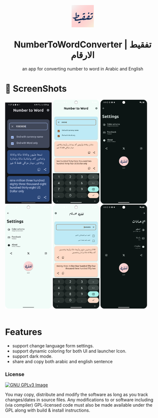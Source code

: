 <div align="center">

<img  src="fastlane/images/icon.svg"  width=72 height=72  align="center">

# NumberToWordConverter | تفقيط الارقام

an app for converting number to word in Arabic and English
</div>

# 📱 ScreenShots

<div align="left">
<div>
<img src="fastlane/images/screenshots/number_to_word_main_dark.jpg" width="30%"  alt=""/>
<img src="fastlane/images/screenshots/number_to_word_main_light.png" width="30%"  alt=""/>
<img src="fastlane/images/screenshots/number_to_word_menu_dark.png" width="30%"  alt=""/>
<img src="fastlane/images/screenshots/number_to_word_menu_light.png" width="30%"  alt=""/>
<img src="fastlane/images/screenshots/number_to_word_main.png" width="30%"  alt=""/>
<img src="fastlane/images/screenshots/number_to_word_menu_arabic.png" width="30%"  alt=""/>

</div>
</div>
<br>

# Features

* support change language form settings.
* support dynamic coloring for both UI and launcher Icon.
* support dark mode.
* share and copy both arabic and english sentence

### License

[![GNU GPLv3 Image](https://www.gnu.org/graphics/gplv3-127x51.png)](http://www.gnu.org/licenses/gpl-3.0.en.html)

You may copy, distribute and modify the software as long as you track changes/dates in source files.
Any modifications
to or software including (via compiler) GPL-licensed code must also be made available under the GPL
along with build &
install instructions.
